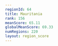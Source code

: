```yaml
---
regionId: 64
title: Mauritania
rank: 156
meanScore: 65.11
globalMeanScore: 69.33
numRegions: 220
layout: region_score
---
```

